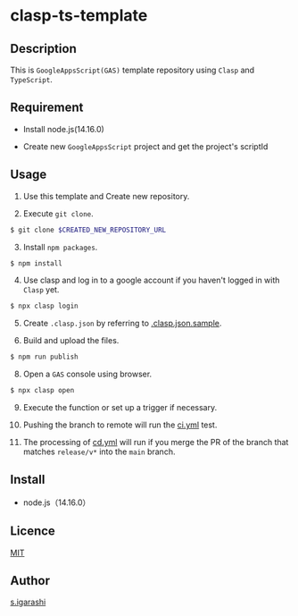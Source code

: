 clasp-ts-template
====

## Description

This is `GoogleAppsScript(GAS)` template repository using `Clasp` and `TypeScript`.

## Requirement

- Install node.js(14.16.0)

- Create new `GoogleAppsScript` project and get the project's scriptId

## Usage

1. Use this template and Create new repository.

2. Execute `git clone`.

```bash
$ git clone $CREATED_NEW_REPOSITORY_URL
```

3. Install `npm packages`.

```bash
$ npm install
```

4. Use clasp and log in to a google account if you haven't logged in with `Clasp` yet.

```bash
$ npx clasp login
```

5. Create `.clasp.json` by referring to [.clasp.json.sample](./blob/main/.clasp.sample.json).

6. Build and upload the files.

```bash
$ npm run publish
```

8. Open a `GAS` console using browser.

```bash
$ npx clasp open
```

9. Execute the function or set up a trigger if necessary.

10. Pushing the branch to remote will run the [ci.yml](.github/workflows/ci.yml) test.

11. The processing of [cd.yml](.github/workflows/cd.yml) will run if you merge the PR of the branch that matches `release/v*` into the `main` branch.

## Install

- node.js（14.16.0）

## Licence

[MIT](./blob/main/LICENSE)

## Author

[s.igarashi](https://github.com/50ra4)
